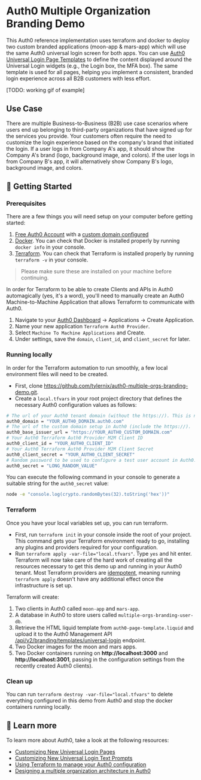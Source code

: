 # Auth0 Multiple Organization Branding Demo

This Auth0 reference implementation uses terraform and docker to deploy two custom branded applications (moon-app & mars-app) which will use the same Auth0 universal login screen for both apps. You can use [Auth0 Universal Login Page Templates](https://auth0.com/docs/customize/universal-login-pages/universal-login-page-templates) to define the content displayed around the Universal Login widgets (e.g., the Login box, the MFA box). The same template is used for all pages, helping you implement a consistent, branded login experience across all B2B customers with less effort.

[TODO: working gif of example]

## Use Case
There are multiple Business-to-Business (B2B) use case scenarios where users end up belonging to third-party organizations that have signed up for the services you provide. Your customers often require the need to customize the login experience based on the company's brand that initiated the login. If a user logs in from Company A's app, it should show the Company A's brand (logo, background image, and colors). If the user logs in from Company B's app, it will alternatively show Company B's logo, background image, and colors. 

## 🚀 Getting Started

### Prerequisites

There are a few things you will need setup on your computer before getting started:

1. [Free Auth0 Account](https://auth0.com/signup) with a [custom domain configured](https://auth0.com/docs/customize/custom-domains/auth0-managed-certificates)
1. [Docker](https://www.docker.com/get-started). You can check that Docker is installed properly by running `docker info` in your console. 
1. [Terraform](https://learn.hashicorp.com/terraform/getting-started/install). You can check that Terraform is installed properly by running `terraform -v` in your console. 

> Please make sure these are installed on your machine before continuing. 

In order for Terraform to be able to create Clients and APIs in Auth0 automagically (yes, it's a word), you'll need to manually create an Auth0 Machine-to-Machine Application that allows Terraform to communicate with Auth0. 
1. Navigate to your [Auth0 Dashboard](https://manage.auth0.com/dashboard) -> Applications -> Create Application.
1. Name your new application `Terraform Auth0 Provider`. 
1. Select `Machine To Machine Applications` and Create.
1. Under settings, save the `domain`, `client_id`, and `client_secret` for later.

### Running locally

In order for the Terraform automation to run smoothly, a few local environment files will need to be created.

- First, clone https://github.com/tylernix/auth0-multiple-orgs-branding-demo.git.
- Create a `local.tfvars` in your root project directory that defines the necessary Auth0 configuration values as follows:

```bash
# The url of your Auth0 tenant domain (without the https://). This is not your custom domain url. 
auth0_domain = "YOUR_AUTH0_DOMAIN.auth0.com"
# The url of the custom domain setup in Auth0 (include the https://). 
auth0_base_issuer_url = "https://YOUR_AUTH0_CUSTOM_DOMAIN.com"
# Your Auth0 Terraform Auth0 Provider M2M Client ID
auth0_client_id = "YOUR_AUTH0_CLIENT_ID"
# Your Auth0 Terraform Auth0 Provider M2M Client Secret
auth0_client_secret = "YOUR_AUTH0_CLIENT_SECRET"
# Random password to be used to configure a test user account in Auth0. Does not need to be secure.
auth0_secret = "LONG_RANDOM_VALUE"
```

You can execute the following command in your console to generate a suitable string for the `auth0_secret` value:

```bash
node -e "console.log(crypto.randomBytes(32).toString('hex'))"
```

### Terraform

Once you have your local variables set up, you can run terraform. 

- First, run `terraform init` in your console inside the root of your project. This command gets your Terraform environment ready to go, installing any plugins and providers required for your configuration.
- Run `terraform apply -var-file="local.tfvars"`. Type `yes` and hit enter. Terraform will now take care of the hard work of creating all the resources necessary to get this demo up and running in your Auth0 tenant. Most Terraform providers are [idempotent](https://en.wikipedia.org/wiki/Idempotence), meaning running `terraform apply` doesn't have any additional effect once the infrastructure is set up.

Terraform will create:
1. Two clients in Auth0 called `moon-app` and `mars-app`.
1. A database in Auth0 to store users called `multiple-orgs-branding-user-db`.
1. Retrieve the HTML liquid template from `auth0-page-template.liquid` and upload it to the Auth0 Management API [/api/v2/branding/templates/universal-login](https://auth0.com/docs/api/management/v2#!/Branding/put_universal_login) endpoint.
1. Two Docker images for the moon and mars apps.
1. Two Docker containers running on **http://localhost:3000** and **http://localhost:3001**, passing in the configuration settings from the recently created Auth0 clients).

### Clean up

You can run `terraform destroy -var-file="local.tfvars"` to delete everything configured in this demo from Auth0 and stop the docker containers running locally.

## 🔎 Learn more

To learn more about Auth0, take a look at the following resources:
- [Customizing New Universal Login Pages](https://auth0.com/docs/customize/universal-login-pages/universal-login-page-templates)
- [Customizing New Universal Login Text Prompts](https://auth0.com/docs/customize/universal-login-pages/customize-login-text-prompts)
- [Using Terraform to manage your Auth0 configuration](https://auth0.com/blog/use-terraform-to-manage-your-auth0-configuration/)
- [Designing a multiple organization architecture in Auth0](https://auth0.com/docs/get-started/architecture-scenarios/multiple-organization-architecture)